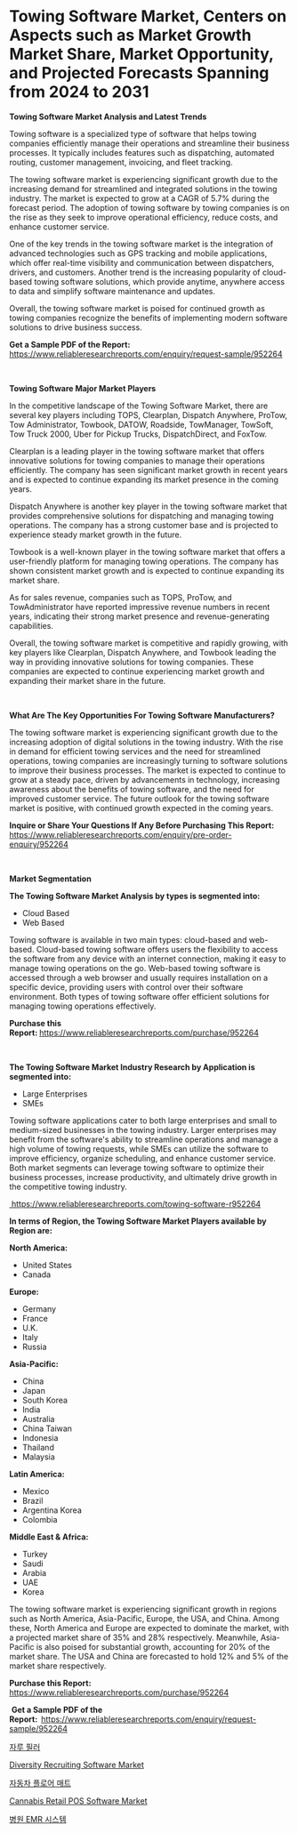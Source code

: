 <p><h1>Towing Software Market, Centers on Aspects such as Market Growth Market Share, Market Opportunity, and Projected Forecasts Spanning from 2024 to 2031</h1></p><p><strong>Towing Software Market Analysis and Latest Trends</strong></p>
<p><p>Towing software is a specialized type of software that helps towing companies efficiently manage their operations and streamline their business processes. It typically includes features such as dispatching, automated routing, customer management, invoicing, and fleet tracking.</p><p>The towing software market is experiencing significant growth due to the increasing demand for streamlined and integrated solutions in the towing industry. The market is expected to grow at a CAGR of 5.7% during the forecast period. The adoption of towing software by towing companies is on the rise as they seek to improve operational efficiency, reduce costs, and enhance customer service.</p><p>One of the key trends in the towing software market is the integration of advanced technologies such as GPS tracking and mobile applications, which offer real-time visibility and communication between dispatchers, drivers, and customers. Another trend is the increasing popularity of cloud-based towing software solutions, which provide anytime, anywhere access to data and simplify software maintenance and updates.</p><p>Overall, the towing software market is poised for continued growth as towing companies recognize the benefits of implementing modern software solutions to drive business success.</p></p>
<p><strong>Get a Sample PDF of the Report:&nbsp;</strong> <a href="https://www.reliableresearchreports.com/enquiry/request-sample/952264">https://www.reliableresearchreports.com/enquiry/request-sample/952264</a></p>
<p>&nbsp;</p>
<p><strong>Towing Software Major Market Players</strong></p>
<p><p>In the competitive landscape of the Towing Software Market, there are several key players including TOPS, Clearplan, Dispatch Anywhere, ProTow, Tow Administrator, Towbook, DATOW, Roadside, TowManager, TowSoft, Tow Truck 2000, Uber for Pickup Trucks, DispatchDirect, and FoxTow.</p><p>Clearplan is a leading player in the towing software market that offers innovative solutions for towing companies to manage their operations efficiently. The company has seen significant market growth in recent years and is expected to continue expanding its market presence in the coming years.</p><p>Dispatch Anywhere is another key player in the towing software market that provides comprehensive solutions for dispatching and managing towing operations. The company has a strong customer base and is projected to experience steady market growth in the future.</p><p>Towbook is a well-known player in the towing software market that offers a user-friendly platform for managing towing operations. The company has shown consistent market growth and is expected to continue expanding its market share.</p><p>As for sales revenue, companies such as TOPS, ProTow, and TowAdministrator have reported impressive revenue numbers in recent years, indicating their strong market presence and revenue-generating capabilities.</p><p>Overall, the towing software market is competitive and rapidly growing, with key players like Clearplan, Dispatch Anywhere, and Towbook leading the way in providing innovative solutions for towing companies. These companies are expected to continue experiencing market growth and expanding their market share in the future.</p></p>
<p>&nbsp;</p>
<p><strong>What Are The Key Opportunities For Towing Software Manufacturers?</strong></p>
<p><p>The towing software market is experiencing significant growth due to the increasing adoption of digital solutions in the towing industry. With the rise in demand for efficient towing services and the need for streamlined operations, towing companies are increasingly turning to software solutions to improve their business processes. The market is expected to continue to grow at a steady pace, driven by advancements in technology, increasing awareness about the benefits of towing software, and the need for improved customer service. The future outlook for the towing software market is positive, with continued growth expected in the coming years.</p></p>
<p><strong>Inquire or Share Your Questions If Any Before Purchasing This Report:</strong> <a href="https://www.reliableresearchreports.com/enquiry/pre-order-enquiry/952264">https://www.reliableresearchreports.com/enquiry/pre-order-enquiry/952264</a></p>
<p>&nbsp;</p>
<p><strong>Market Segmentation</strong></p>
<p><strong>The Towing Software Market Analysis by types is segmented into:</strong></p>
<p><ul><li>Cloud Based</li><li>Web Based</li></ul></p>
<p><p>Towing software is available in two main types: cloud-based and web-based. Cloud-based towing software offers users the flexibility to access the software from any device with an internet connection, making it easy to manage towing operations on the go. Web-based towing software is accessed through a web browser and usually requires installation on a specific device, providing users with control over their software environment. Both types of towing software offer efficient solutions for managing towing operations effectively.</p></p>
<p><strong>Purchase this Report:&nbsp;</strong><a href="https://www.reliableresearchreports.com/purchase/952264">https://www.reliableresearchreports.com/purchase/952264</a></p>
<p>&nbsp;</p>
<p><strong>The Towing Software Market Industry Research by Application is segmented into:</strong></p>
<p><ul><li>Large Enterprises</li><li>SMEs</li></ul></p>
<p><p>Towing software applications cater to both large enterprises and small to medium-sized businesses in the towing industry. Larger enterprises may benefit from the software's ability to streamline operations and manage a high volume of towing requests, while SMEs can utilize the software to improve efficiency, organize scheduling, and enhance customer service. Both market segments can leverage towing software to optimize their business processes, increase productivity, and ultimately drive growth in the competitive towing industry.</p></p>
<p><a href="https://www.reliableresearchreports.com/towing-software-r952264">&nbsp;https://www.reliableresearchreports.com/towing-software-r952264</a></p>
<p><strong>In terms of Region, the Towing Software Market Players available by Region are:</strong></p>
<p>
    <p> <strong> North America: </strong>
        <ul>
            <li>United States</li>
            <li>Canada</li>
        </ul>
        </p> 
    <p> <strong> Europe: </strong>
        <ul>
            <li>Germany</li>
            <li>France</li>
            <li>U.K.</li>
            <li>Italy</li>
            <li>Russia</li>
        </ul>
        </p> 
    <p> <strong> Asia-Pacific: </strong>
        <ul>
            <li>China</li>
            <li>Japan</li>
            <li>South Korea</li>
            <li>India</li>
            <li>Australia</li>
            <li>China Taiwan</li>
            <li>Indonesia</li>
            <li>Thailand</li>
            <li>Malaysia</li>
        </ul>
        </p> 
    <p> <strong> Latin America: </strong>
        <ul>
            <li>Mexico</li>
            <li>Brazil</li>
            <li>Argentina Korea</li>
            <li>Colombia</li>
        </ul>
        </p> 
    <p> <strong> Middle East & Africa: </strong>
        <ul>
            <li>Turkey</li>
            <li>Saudi</li>
            <li>Arabia</li>
            <li>UAE</li>
            <li>Korea</li>
        </ul>
    </p>
    </p>
<p><p>The towing software market is experiencing significant growth in regions such as North America, Asia-Pacific, Europe, the USA, and China. Among these, North America and Europe are expected to dominate the market, with a projected market share of 35% and 28% respectively. Meanwhile, Asia-Pacific is also poised for substantial growth, accounting for 20% of the market share. The USA and China are forecasted to hold 12% and 5% of the market share respectively.</p></p>
<p><strong>Purchase this Report: </strong><a href="https://www.reliableresearchreports.com/purchase/952264">https://www.reliableresearchreports.com/purchase/952264</a></p>
<p>&nbsp;<strong>Get a Sample PDF of the Report:&nbsp;&nbsp;</strong><a href="https://www.reliableresearchreports.com/enquiry/request-sample/952264">https://www.reliableresearchreports.com/enquiry/request-sample/952264</a></p>
<p><strong></strong></p>
<p><p><a href="https://github.com/bunxhcci35271755/Market-Research-Report-List-3/blob/main/366504179837.md">자루 필러</a></p><p><a href="https://github.com/thomasBaker655/Market-Research-Report-List-1/blob/main/diversity-recruiting-software-market.md">Diversity Recruiting Software Market</a></p><p><a href="https://github.com/mofijurk071/Market-Research-Report-List-2/blob/main/477588679836.md">자동차 플로어 매트</a></p><p><a href="https://github.com/LouieAltenwert/Market-Research-Report-List-1/blob/main/cannabis-retail-pos-software-market.md">Cannabis Retail POS Software Market</a></p><p><a href="https://github.com/fredrickeglers/Market-Research-Report-List-3/blob/main/359934879838.md">병원 EMR 시스템</a></p></p>
